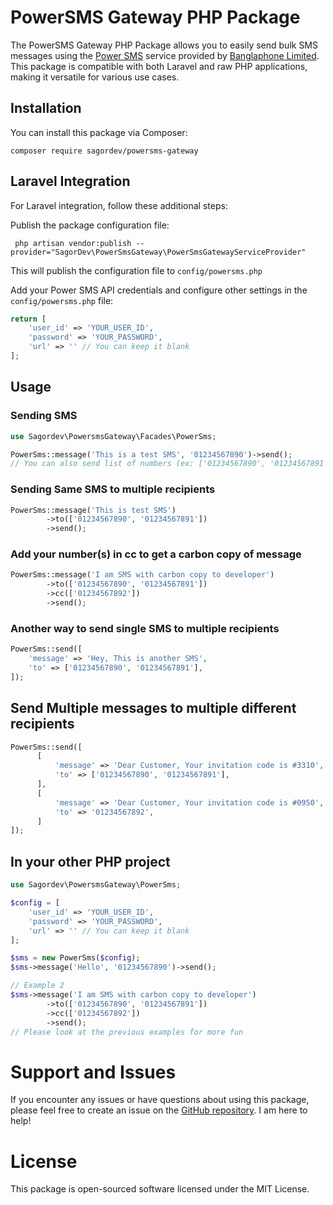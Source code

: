 # PowerSMS Gateway PHP Package
The PowerSMS Gateway PHP Package allows you to easily send bulk SMS messages using the [Power SMS](https://www.powersms.net.bd/) service provided by [Banglaphone Limited](https://www.banglaphone.net.bd/). This package is compatible with both Laravel and raw PHP applications, making it versatile for various use cases.

## Installation
You can install this package via Composer:
```
composer require sagordev/powersms-gateway
```

## Laravel Integration
For Laravel integration, follow these additional steps:

Publish the package configuration file:
```
 php artisan vendor:publish --provider="SagorDev\PowerSmsGateway\PowerSmsGatewayServiceProvider"
```
This will publish the configuration file to `config/powersms.php`

Add your Power SMS API credentials and configure other settings in the `config/powersms.php` file:

```php
return [
    'user_id' => 'YOUR_USER_ID',
    'password' => 'YOUR_PASSWORD',
    'url' => '' // You can keep it blank
];
```

## Usage
### Sending SMS

```php
use Sagordev\PowersmsGateway\Facades\PowerSms;

PowerSms::message('This is a test SMS', '01234567890')->send();
// You can also send list of numbers (ex: ['01234567890', '01234567891'])
```

### Sending Same SMS to multiple recipients
```php
PowerSms::message('This is test SMS')
        ->to(['01234567890', '01234567891'])
        ->send();
```

### Add your number(s) in cc to get a carbon copy of message
```php
PowerSms::message('I am SMS with carbon copy to developer')
        ->to(['01234567890', '01234567891'])
        ->cc(['01234567892'])
        ->send();
```

### Another way to send single SMS to multiple recipients
```php
PowerSms::send([
    'message' => 'Hey, This is another SMS',
    'to' => ['01234567890', '01234567891'],
]);
```

## Send Multiple messages to multiple different recipients
```php
PowerSms::send([
      [
          'message' => 'Dear Customer, Your invitation code is #3310',
          'to' => ['01234567890', '01234567891'],
      ],
      [
          'message' => 'Dear Customer, Your invitation code is #0950',
          'to' => '01234567892',
      ]
]);
```

## In your other PHP project
```php
use Sagordev\PowersmsGateway\PowerSms;

$config = [
    'user_id' => 'YOUR_USER_ID',
    'password' => 'YOUR_PASSWORD',
    'url' => '' // You can keep it blank
];

$sms = new PowerSms($config);
$sms->message('Hello', '01234567890')->send();

// Example 2
$sms->message('I am SMS with carbon copy to developer')
        ->to(['01234567890', '01234567891'])
        ->cc(['01234567892'])
        ->send();
// Please look at the previous examples for more fun
```

# Support and Issues
If you encounter any issues or have questions about using this package, please feel free to create an issue on the [GitHub repository](https://github.com/sagordev/banglaphone-powersms-php/issues). I am here to help!

# License
This package is open-sourced software licensed under the MIT License.
